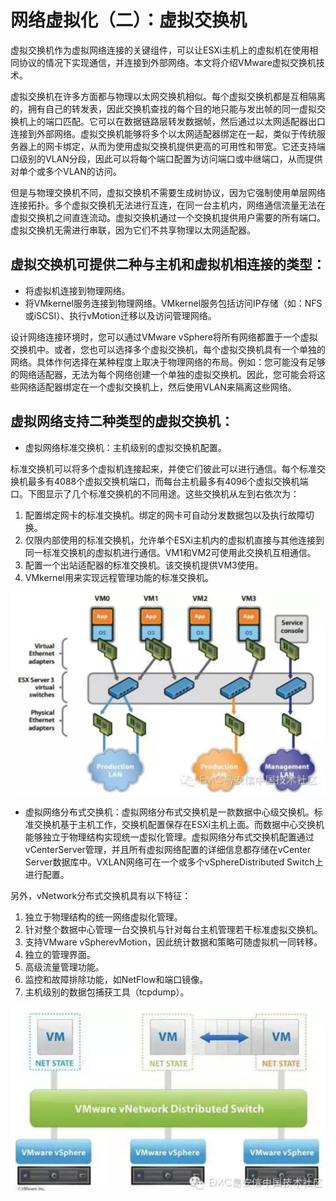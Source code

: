 # 网络虚拟化（二）：虚拟交换机

虚拟交换机作为虚拟网络连接的关键组件，可以让ESXi主机上的虚拟机在使用相同协议的情况下实现通信，并连接到外部网络。本文将介绍VMware虚拟交换机技术。

虚拟交换机在许多方面都与物理以太网交换机相似。每个虚拟交换机都是互相隔离的，拥有自己的转发表，因此交换机查找的每个目的地只能与发出帧的同一虚拟交换机上的端口匹配。它可以在数据链路层转发数据帧，然后通过以太网适配器出口连接到外部网络。虚拟交换机能够将多个以太网适配器绑定在一起，类似于传统服务器上的网卡绑定，从而为使用虚拟交换机提供更高的可用性和带宽。它还支持端口级别的VLAN分段，因此可以将每个端口配置为访问端口或中继端口，从而提供对单个或多个VLAN的访问。

但是与物理交换机不同，虚拟交换机不需要生成树协议，因为它强制使用单层网络连接拓扑。多个虚拟交换机无法进行互连，在同一台主机内，网络通信流量无法在虚拟交换机之间直连流动。虚拟交换机通过一个交换机提供用户需要的所有端口。虚拟交换机无需进行串联，因为它们不共享物理以太网适配器。

## 虚拟交换机可提供二种与主机和虚拟机相连接的类型：

- 将虚拟机连接到物理网络。
- 将VMkernel服务连接到物理网络。VMkernel服务包括访问IP存储（如：NFS或iSCSI）、执行vMotion迁移以及访问管理网络。

设计网络连接环境时，您可以通过VMware vSphere将所有网络都置于一个虚拟交换机中。或者，您也可以选择多个虚拟交换机，每个虚拟交换机具有一个单独的网络。具体作何选择在某种程度上取决于物理网络的布局。例如：您可能没有足够的网络适配器，无法为每个网络创建一个单独的虚拟交换机。因此，您可能会将这些网络适配器绑定在一个虚拟交换机上，然后使用VLAN来隔离这些网络。

## 虚拟网络支持二种类型的虚拟交换机：

- 虚拟网络标准交换机：主机级别的虚拟交换机配置。

标准交换机可以将多个虚拟机连接起来，并使它们彼此可以进行通信。每个标准交换机最多有4088个虚拟交换机端口，而每台主机最多有4096个虚拟交换机端口。下图显示了几个标准交换机的不同用途。这些交换机从左到右依次为：

1. 配置绑定网卡的标准交换机。绑定的网卡可自动分发数据包以及执行故障切换。
2. 仅限内部使用的标准交换机，允许单个ESXi主机内的虚拟机直接与其他连接到同一标准交换机的虚拟机进行通信。VM1和VM2可使用此交换机互相通信。
3. 配置一个出站适配器的标准交换机。该交换机提供VM3使用。
4. VMkernel用来实现远程管理功能的标准交换机。

![img](pics/2.4.2.1.png)

- 虚拟网络分布式交换机：虚拟网络分布式交换机是一款数据中心级交换机。标准交换机基于主机工作，交换机配置保存在ESXi主机上面。而数据中心交换机能够独立于物理结构实现统一虚拟化管理。虚拟网络分布式交换机配置通过vCenterServer管理，并且所有虚拟网络配置的详细信息都存储在vCenter Server数据库中。VXLAN网络可在一个或多个vSphereDistributed Switch上进行配置。

另外，vNetwork分布式交换机具有以下特征：

1. 独立于物理结构的统一网络虚拟化管理。
2. 针对整个数据中心管理一台交换机与针对每台主机管理若干标准虚拟交换机。
3. 支持VMware vSpherevMotion，因此统计数据和策略可随虚拟机一同转移。
4. 独立的管理界面。
5. 高级流量管理功能。
6. 监控和故障排除功能，如NetFlow和端口镜像。
7. 主机级别的数据包捕获工具（tcpdump）。

![img](pics/2.4.2.2.png)